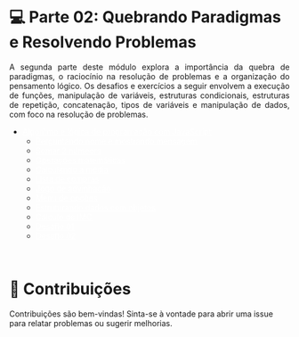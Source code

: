 # 💻 Parte 02: Quebrando Paradigmas e Resolvendo Problemas
<p align="justify">
A segunda parte deste módulo explora a importância da quebra de paradigmas, o raciocínio na resolução de problemas e a organização do pensamento lógico. Os desafios e exercícios a seguir envolvem a execução de funções, manipulação de variáveis, estruturas condicionais, estruturas de repetição, concatenação, tipos de variáveis e manipulação de dados, com foco na resolução de problemas.</p>

<ul>
    <li><a href="https://github.com/devAugustoW/rocketseat_explorer/tree/main/stage_04/algoritmos_e_logica" style="color:white;">Algorítmo e lógica de programação com JavaScript</a>
        <ul>
            <li><a href="https://github.com/devAugustoW/rocketseat_explorer/tree/main/stage_04/algoritmos_e_logica/aula_01" style="color:white;">Perguntando nome e mostrando mensagem</a></li>
            <li><a href="https://github.com/devAugustoW/rocketseat_explorer/tree/main/stage_04/algoritmos_e_logica/aula_02" style="color:white;">Somar 2 númeors</a></li>
            <li><a href="https://github.com/devAugustoW/rocketseat_explorer/tree/main/stage_04/algoritmos_e_logica/aula_03" style="color:white;">Operações matemáticas</a></li>
            <li><a href="https://github.com/devAugustoW/rocketseat_explorer/tree/main/stage_04/algoritmos_e_logica/aula_04" style="color:white;">Calculando a média</a></li>
            <li><a href="https://github.com/devAugustoW/rocketseat_explorer/tree/main/stage_04/algoritmos_e_logica/aula_05" style="color:white;">Lista de compras</a></li>
            <li><a href="https://github.com/devAugustoW/rocketseat_explorer/tree/main/stage_04/algoritmos_e_logica/aula_06" style="color:white;">Jogo de advinhação</a></li>
            <li><a href="https://github.com/devAugustoW/rocketseat_explorer/tree/main/stage_04/algoritmos_e_logica/aula_07" style="color:white;">Menu de opções</a></li>
            <li><a href="https://github.com/devAugustoW/rocketseat_explorer/tree/main/stage_04/algoritmos_e_logica/aula_08" style="color:white;">Estruturando dados com objetos</a></li>
            <li><a href="https://github.com/devAugustoW/rocketseat_explorer/tree/main/stage_04/algoritmos_e_logica/aula_09" style="color:white;">Cálculo de IMC</a></li>
            <li><a href="https://github.com/devAugustoW/rocketseat_explorer/tree/main/stage_04/algoritmos_e_logica/desafio_02" style="color:white;">Desafio 01</a></li>
            <li><a href="https://github.com/devAugustoW/rocketseat_explorer/tree/main/stage_04/algoritmos_e_logica/desafio_02" style="color:white;">Desafio 02</a></li>
        </ul>
    </li>
</ul>

<br>

 # 🤝 Contribuições
 <p align="jistify">Contribuições são bem-vindas! Sinta-se à vontade para abrir uma issue para relatar problemas ou sugerir melhorias.</p>